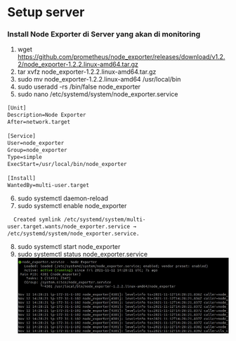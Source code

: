 # Setup server

### Install Node Exporter di Server yang akan di monitoring ###

1. wget https://github.com/prometheus/node_exporter/releases/download/v1.2.2/node_exporter-1.2.2.linux-amd64.tar.gz
2. tar xvfz node_exporter-1.2.2.linux-amd64.tar.gz
3. sudo mv node_exporter-1.2.2.linux-amd64 /usr/local/bin
4. sudo useradd -rs /bin/false node_exporter
5. sudo nano /etc/systemd/system/node_exporter.service
```
[Unit]
Description=Node Exporter
After=network.target

[Service]
User=node_exporter
Group=node_exporter
Type=simple
ExecStart=/usr/local/bin/node_exporter

[Install]
WantedBy=multi-user.target
```

6. sudo systemctl daemon-reload
7. sudo systemctl enable node_exporter
```
  Created symlink /etc/systemd/system/multi-user.target.wants/node_exporter.service → /etc/systemd/system/node_exporter.service.
```
8. sudo systemctl start node_exporter
9. sudo systemctl status node_exporter.service
![Setup Monitoring Server](screenshot/gambar2.jpg) <br />

